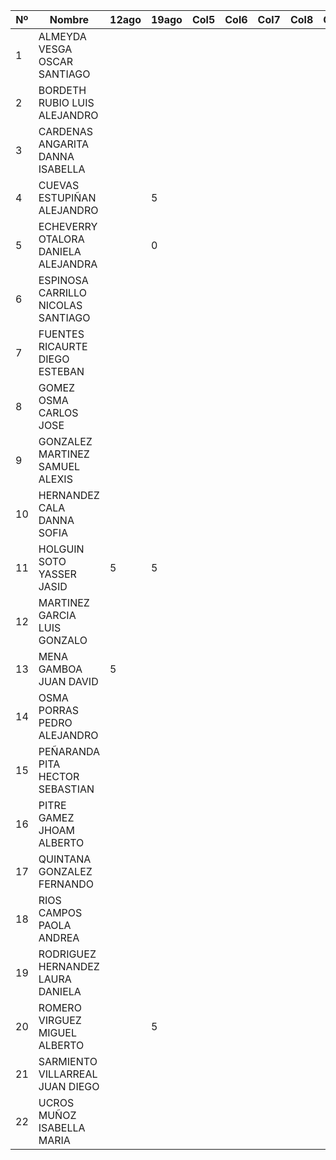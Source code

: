 | Nº | Nombre                                   | 12ago |19ago | Col5 | Col6 | Col7 | Col8 | Col9 | Col10 | Col11 | Col12 | Col13 | Col14 | Col15 | Col16 |
|----|------------------------------------------|------|------|------|------|------|------|------|-------|-------|-------|-------|-------|-------|-------|
| 1  | ALMEYDA VESGA OSCAR SANTIAGO             |      |      |      |      |      |      |      |       |       |       |       |       |       |       |
| 2  | BORDETH RUBIO LUIS ALEJANDRO             |      |      |      |      |      |      |      |       |       |       |       |       |       |       |
| 3  | CARDENAS ANGARITA DANNA ISABELLA         |      |      |      |      |      |      |      |       |       |       |       |       |       |       |
| 4  | CUEVAS ESTUPIÑAN ALEJANDRO               |      |   5   |      |      |      |      |      |       |       |       |       |       |       |       |
| 5  | ECHEVERRY OTALORA DANIELA ALEJANDRA      |      |  0   |      |      |      |      |      |       |       |       |       |       |       |       |
| 6  | ESPINOSA CARRILLO NICOLAS SANTIAGO       |      |      |      |      |      |      |      |       |       |       |       |       |       |       |
| 7  | FUENTES RICAURTE DIEGO ESTEBAN           |      |      |      |      |      |      |      |       |       |       |       |       |       |       |
| 8  | GOMEZ OSMA CARLOS JOSE                   |      |      |      |      |      |      |      |       |       |       |       |       |       |       |
| 9  | GONZALEZ MARTINEZ SAMUEL ALEXIS          |      |      |      |      |      |      |      |       |       |       |       |       |       |       |
| 10 | HERNANDEZ CALA DANNA SOFIA               |      |      |      |      |      |      |      |       |       |       |       |       |       |       |
| 11 | HOLGUIN SOTO YASSER JASID                |  5  |    5  |      |      |      |      |      |       |       |       |       |       |       |       |
| 12 | MARTINEZ GARCIA LUIS GONZALO             |      |      |      |      |      |      |      |       |       |       |       |       |       |       |
| 13 | MENA GAMBOA JUAN DAVID                   |   5   |      |      |      |      |      |      |       |       |       |       |       |       |       |
| 14 | OSMA PORRAS PEDRO ALEJANDRO              |      |      |      |      |      |      |      |       |       |       |       |       |       |       |
| 15 | PEÑARANDA PITA HECTOR SEBASTIAN          |      |      |      |      |      |      |      |       |       |       |       |       |       |       |
| 16 | PITRE GAMEZ JHOAM ALBERTO                |      |      |      |      |      |      |      |       |       |       |       |       |       |       |
| 17 | QUINTANA GONZALEZ FERNANDO               |      |      |      |      |      |      |      |       |       |       |       |       |       |       |
| 18 | RIOS CAMPOS PAOLA ANDREA                 |      |      |      |      |      |      |      |       |       |       |       |       |       |       |
| 19 | RODRIGUEZ HERNANDEZ LAURA DANIELA        |      |      |      |      |      |      |      |       |       |       |       |       |       |       |
| 20 | ROMERO VIRGUEZ MIGUEL ALBERTO            |      |   5   |      |      |      |      |      |       |       |       |       |       |       |       |
| 21 | SARMIENTO VILLARREAL JUAN DIEGO          |      |      |      |      |      |      |      |       |       |       |       |       |       |       |
| 22 | UCROS MUÑOZ ISABELLA MARIA               |      |      |      |      |      |      |      |       |       |       |       |       |       |       |
